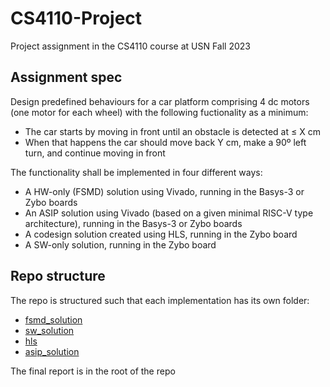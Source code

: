 # CS4110-Project
Project assignment in the CS4110 course at USN Fall 2023

## Assignment spec

Design predefined behaviours for a car platform comprising 4 dc motors (one motor for each wheel) with the following fuctionality as a minimum:

* The car starts by moving in front until an obstacle is detected at $\leq$ X cm
* When that happens the car should move back Y cm, make a 90º left turn, and continue moving in front

The functionality shall be implemented in four different ways:

* A HW-only (FSMD) solution using Vivado, running in the Basys-3 or Zybo boards
* An ASIP solution using Vivado (based on a given minimal RISC-V type architecture), running in the Basys-3 or Zybo boards
* A codesign solution created using HLS, running in the Zybo board
* A SW-only solution, running in the Zybo board

## Repo structure

The repo is structured such that each implementation has its own folder:
* [fsmd_solution](fsmd_solution)
* [sw_solution](sw-solution)
* [hls](hls)
* [asip_solution](asip_solution)

The final report is in the root of the repo